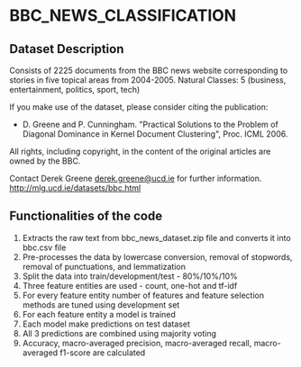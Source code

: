 # BBC_NEWS_CLASSIFICATION
## Dataset Description
Consists of 2225 documents from the BBC news website corresponding to stories in five topical areas from 2004-2005.
Natural Classes: 5 (business, entertainment, politics, sport, tech)

If you make use of the dataset, please consider citing the publication: 
- D. Greene and P. Cunningham. "Practical Solutions to the Problem of Diagonal Dominance in Kernel Document Clustering", Proc. ICML 2006.

All rights, including copyright, in the content of the original articles are owned by the BBC.

Contact Derek Greene <derek.greene@ucd.ie> for further information.
http://mlg.ucd.ie/datasets/bbc.html
## Functionalities of the code
1. Extracts the raw text from bbc_news_dataset.zip file and converts it into bbc.csv file
2. Pre-processes the data by lowercase conversion, removal of stopwords, removal of punctuations, and lemmatization
3. Split the data into train/development/test - 80%/10%/10%
4. Three feature entities are used - count, one-hot and tf-idf
5. For every feature entity number of features and feature selection methods are tuned using development set
6. For each feature entity a model is trained
7. Each model make predictions on test dataset
8. All 3 predictions are combined using majority voting
9. Accuracy, macro-averaged precision, macro-averaged recall, macro-averaged f1-score are calculated

